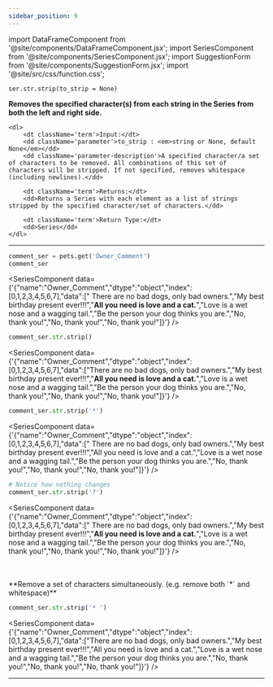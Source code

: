 ```yaml
---
sidebar_position: 9
---
```


import DataFrameComponent from '@site/components/DataFrameComponent.jsx';
import SeriesComponent from '@site/components/SeriesComponent.jsx';
import SuggestionForm from '@site/components/SuggestionForm.jsx';
import '@site/src/css/function.css';

<code>ser.str.strip(to_strip = None)</code>

<div className='base'>
    <p><strong>Removes the specified character(s) from each string in the Series from both the left and right side.</strong></p>
    
    <dl>
        <dt className='term'>Input:</dt>
        <dd className='parameter'>to_strip : <em>string or None, default None</em></dd>
        <dd className='parameter-description'>A specified character/a set of characters to be removed. All combinations of this set of characters will be stripped. If not specified, removes whitespace (including newlines).</dd>

        <dt className='term'>Returns:</dt>
        <dd>Returns a Series with each element as a list of strings stripped by the specified character/set of characters.</dd>

        <dt className='term'>Return Type:</dt>
        <dd>Series</dd>
    </dl>
</div>

---

```python
comment_ser = pets.get('Owner_Comment')
comment_ser
```
<SeriesComponent data={'{"name":"Owner_Comment","dtype":"object","index":[0,1,2,3,4,5,6,7],"data":["      There are no bad dogs, only bad owners.","My best birthday present ever!!!","****All you need is love and a cat.****","Love is a wet nose and a wagging tail.","Be the person your dog thinks you are.","No, thank you!","No, thank you!","No, thank you!"]}'} />

```python
comment_ser.str.strip()
```
<SeriesComponent data={'{"name":"Owner_Comment","dtype":"object","index":[0,1,2,3,4,5,6,7],"data":["There are no bad dogs, only bad owners.","My best birthday present ever!!!","****All you need is love and a cat.****","Love is a wet nose and a wagging tail.","Be the person your dog thinks you are.","No, thank you!","No, thank you!","No, thank you!"]}'} />

```python
comment_ser.str.strip('*')
```
<SeriesComponent data={'{"name":"Owner_Comment","dtype":"object","index":[0,1,2,3,4,5,6,7],"data":["      There are no bad dogs, only bad owners.","My best birthday present ever!!!","All you need is love and a cat.","Love is a wet nose and a wagging tail.","Be the person your dog thinks you are.","No, thank you!","No, thank you!","No, thank you!"]}'} />

```python
# Notice how nothing changes
comment_ser.str.strip('?')
```
<SeriesComponent data={'{"name":"Owner_Comment","dtype":"object","index":[0,1,2,3,4,5,6,7],"data":["      There are no bad dogs, only bad owners.","My best birthday present ever!!!","****All you need is love and a cat.****","Love is a wet nose and a wagging tail.","Be the person your dog thinks you are.","No, thank you!","No, thank you!","No, thank you!"]}'} />

<p><br></br> **Remove a set of characters simultaneously. (e.g. remove both `*` and whitespace)** </p>

```python
comment_ser.str.strip('* ')
```
<SeriesComponent data={'{"name":"Owner_Comment","dtype":"object","index":[0,1,2,3,4,5,6,7],"data":["There are no bad dogs, only bad owners.","My best birthday present ever!!!","All you need is love and a cat.","Love is a wet nose and a wagging tail.","Be the person your dog thinks you are.","No, thank you!","No, thank you!","No, thank you!"]}'} />



---
<SuggestionForm/>